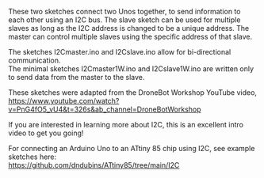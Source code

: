 These two sketches connect two Unos together, to send information to each other using an I2C bus. The slave sketch can be used for multiple slaves as long as the I2C address is changed to be a unique address. The master can control multiple slaves using the specific address of that slave.<p>

The sketches I2Cmaster.ino and I2Cslave.ino allow for bi-directional communication.<br>
The minimal sketches I2Cmaster1W.ino and I2Cslave1W.ino are written only to send data from the master to the slave.<br>

These sketches were adapted from the DroneBot Workshop YouTube video, https://www.youtube.com/watch?v=PnG4fO5_vU4&t=326s&ab_channel=DroneBotWorkshop<p>
If you are interested in learning more about I2C, this is an excellent intro video to get you going!<p>
For connecting an Arduino Uno to an ATtiny 85 chip using I2C, see example sketches here:<br>
https://github.com/dndubins/ATtiny85/tree/main/I2C
